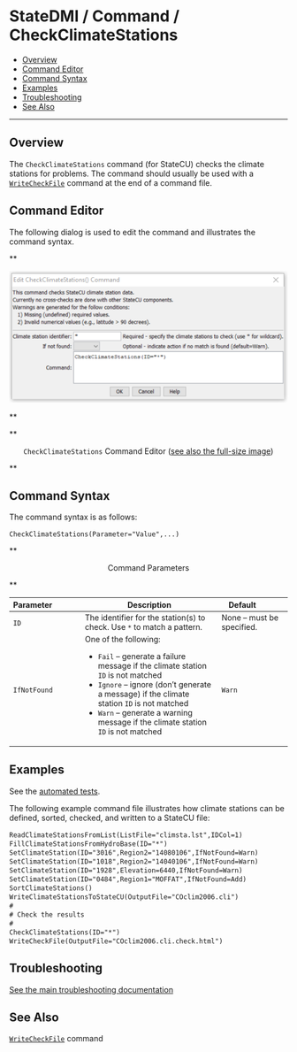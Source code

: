 # StateDMI / Command / CheckClimateStations #

* [Overview](#overview)
* [Command Editor](#command-editor)
* [Command Syntax](#command-syntax)
* [Examples](#examples)
* [Troubleshooting](#troubleshooting)
* [See Also](#see-also)

-------------------------

## Overview ##

The `CheckClimateStations` command (for StateCU)
checks the climate stations for problems.  The command should usually be used with a
[`WriteCheckFile`](../WriteCheckFile/WriteCheckFile.md) command at the end of a command file.

## Command Editor ##

The following dialog is used to edit the command and illustrates the command syntax.

**<p style="text-align: center;">
![CheckClimateStations Command Editor](CheckClimateStations.png)
</p>**

**<p style="text-align: center;">
`CheckClimateStations` Command Editor (<a href="../CheckClimateStations.png">see also the full-size image</a>)
</p>**

## Command Syntax ##

The command syntax is as follows:

```text
CheckClimateStations(Parameter="Value",...)
```
**<p style="text-align: center;">
Command Parameters
</p>**

| **Parameter**&nbsp;&nbsp;&nbsp;&nbsp;&nbsp;&nbsp;&nbsp;&nbsp;&nbsp;&nbsp;&nbsp;&nbsp; | **Description** | **Default**&nbsp;&nbsp;&nbsp;&nbsp;&nbsp;&nbsp;&nbsp;&nbsp;&nbsp;&nbsp; |
| --------------|-----------------|----------------- |
| `ID` | The identifier for the station(s) to check.  Use `*` to match a pattern. | None – must be specified. |
| `IfNotFound` | One of the following:<ul><li>`Fail` – generate a failure message if the climate station `ID` is not matched</li><li>`Ignore` – ignore (don’t generate a message) if the climate station `ID` is not matched</li><li>`Warn` – generate a warning message if the climate station `ID` is not matched</li></ul> | `Warn` |

## Examples ##

See the [automated tests](https://github.com/OpenCDSS/cdss-app-statedmi-test/tree/master/test/regression/commands/CheckClimateStations).

The following example command file illustrates how climate stations can be defined, sorted, checked, and written to a StateCU file:

```
ReadClimateStationsFromList(ListFile="climsta.lst",IDCol=1)
FillClimateStationsFromHydroBase(ID="*")
SetClimateStation(ID="3016",Region2="14080106",IfNotFound=Warn)
SetClimateStation(ID="1018",Region2="14040106",IfNotFound=Warn)
SetClimateStation(ID="1928",Elevation=6440,IfNotFound=Warn)
SetClimateStation(ID="0484",Region1="MOFFAT",IfNotFound=Add)
SortClimateStations()
WriteClimateStationsToStateCU(OutputFile="COclim2006.cli")
#
# Check the results
#
CheckClimateStations(ID="*")
WriteCheckFile(OutputFile="COclim2006.cli.check.html")
```

## Troubleshooting ##

[See the main troubleshooting documentation](../../troubleshooting/troubleshooting.md)

## See Also ##

[`WriteCheckFile`](../WriteCheckFile/WriteCheckFile.md) command
